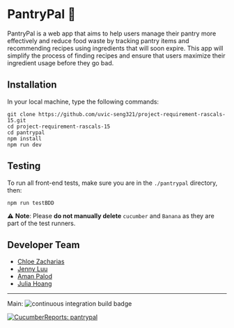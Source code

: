 # PantryPal 🥕
PantryPal is a web app that aims to help users manage their pantry more effectively and reduce food waste by tracking pantry items and recommending recipes using ingredients that will soon expire. This app will simplify the process of finding recipes and ensure that users maximize their ingredient usage before they go bad.


## Installation
In your local machine, type the following commands:

```
git clone https://github.com/uvic-seng321/project-requirement-rascals-15.git 
cd project-requirement-rascals-15
cd pantrypal
npm install
npm run dev
```

## Testing

To run all front-end tests, make sure you are in the ```./pantrypal``` directory, then:
```
npm run testBDD
```
⚠️ **Note**: Please **do not manually delete** ```cucumber``` and ```Banana``` as they are part of the test runners.

## Developer Team

- [Chloe Zacharias](https://github.com/chloezacharias-uvic)
- [Jenny Luu](https://github.com/j7uu)
- [Aman Palod](https://github.com/palodaman)
- [Julia Hoang](https://github.com/julhoang)  

---

Main: ![continuous integration build badge](https://github.com/uvic-seng321/project-requirement-rascals-15/actions/workflows/npm-gulp.yml/badge.svg)

[![CucumberReports: pantrypal](https://messages.cucumber.io/api/report-collections/c22ed8d4-1d36-4295-b787-e06376b945ee/badge)](https://reports.cucumber.io/report-collections/c22ed8d4-1d36-4295-b787-e06376b945ee)
